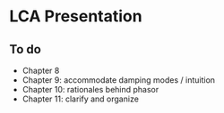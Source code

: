 # LCA Presentation


## To do
  * Chapter 8
  * Chapter 9: accommodate damping modes / intuition
  * Chapter 10: rationales behind phasor
  * Chapter 11: clarify and organize
